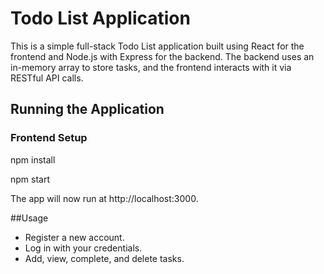 # Todo List Application

This is a simple full-stack Todo List application built using React for the frontend and Node.js with Express for the backend. The backend uses an in-memory array to store tasks, and the frontend interacts with it via RESTful API calls.


## Running the Application

### Frontend Setup

npm install

npm start

The app will now run at http://localhost:3000.

##Usage

- Register a new account.
- Log in with your credentials.
- Add, view, complete, and delete tasks.
